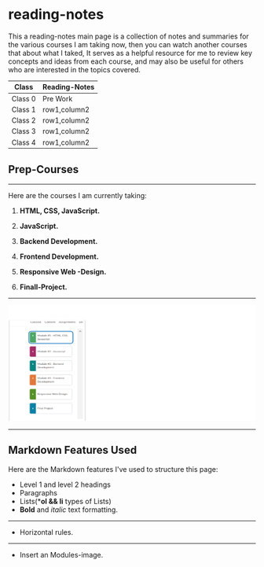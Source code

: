 # reading-notes

This a reading-notes main page is a collection of notes and summaries for the various courses I am taking now,  then you can watch another courses that about what I taked, It serves as a helpful resource for me to review key concepts and ideas from each course, and may also be useful for others who are interested in the topics covered.

|Class |Reading-Notes|
|---------|--------|
|Class 0|Pre Work|
|Class 1|row1,column2|
|Class 2|row1,column2|
|Class 3|row1,column2|
|Class 4|row1,column2|
## Prep-Courses 
-------------------------
Here are the courses I am currently taking:

1. **HTML, CSS, JavaScript.**

2. **JavaScript.**
3. **Backend Development.**
4. **Frontend  Development.**
5. **Responsive Web -Design.**
6. **Finall-Project.**
*********
![Modules picture](ltuc.png)
*****************

## Markdown Features Used
Here are the Markdown features I've used to structure this page:

- Level 1 and level 2 headings
- Paragraphs
- Lists(***ol && li** types of Lists)
- **Bold** and *italic* text formatting.
-------
- Horizontal rules.
*******
- Insert an Modules-image.